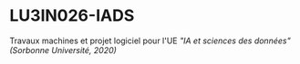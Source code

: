 # LU3IN026-IADS

Travaux machines et projet logiciel pour l'UE _"IA et sciences des données" (Sorbonne Université, 2020)_
